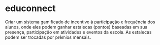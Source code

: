 # educonnect
Criar um sistema gamificado de incentivo à participação e frequência dos alunos, onde eles podem ganhar estalecas (pontos) baseadas em sua presença, participação em atividades e eventos da escola. As estalecas podem ser trocadas por prêmios mensais.
